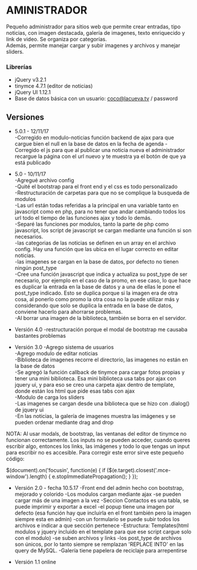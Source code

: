 # AMINISTRADOR

Pequeño administrador para sitios web que permite crear entradas, tipo noticias, con imagen destacada, galería de imagenes, texto enriquecido y link de video. Se organiza por categorías.  
Además, permite manejar cargar y subir imagenes y archivos y manejar sliders.


### Librerías
* jQuery v3.2.1  
* tinymce 4.7.1 (editor de noticias)  
* jQuery UI 1.12.1   
* Base de datos básica con un usuario: coco@lacueva.tv / password

## Versiones

* 5.0.1 - 12/11/17  
-Corregido en modulo-noticias función backend de ajax para que cargue bien el null en la base de datos en la fecha de agenda
-Corregido el js para que al publicar una noticia nueva el administrador recargue la página con el url nuevo y te muestra ya el botón de que ya está publicado

* 5.0 - 10/11/17  
-Agregué archivo config  
-Quité el bootstrap para el front end y el css es todo personalizado  
-Restructuración de carpetas para que no se complique la busqueda de modulos  
-Las url están todas referidas a la principal en una variable tanto en javascript como en php, para no tener que andar cambiando todos los url todo el tiempo de las funciones ajax y todo lo demás.  
-Separé las funciones por modulos, tanto la parte de php como javascript, los script de javascript se cargan mediante una función si son necesarios.  
-las categorias de las noticias se definen en un array en el archivo config. Hay una función que las ubica en el lugar correcto en editar noticias.  
-las imagenes se cargan en la base de datos, por defecto no tienen ningún post_type  
-Cree una función javascript que indica y actualiza su post_type de ser necesario, por ejemplo en el caso de la promo, en ese caso, lo que hace es duplicar la entrada en la base de datos y a una de ellas le pone el post_type indicado. Esto se duplica porque si la imagen era de otra cosa, al ponerlo como promo la otra cosa no la puede utilizar más y considerando que solo se duplica la entrada en la base de datos, conviene hacerlo para ahorrarse problemas.  
-Al borrar una imagen de la biblioteca, también se borra en el servidor.  

* Versión 4.0
-restructuración porque el modal de bootstrap me causaba bastantes problemas  

* Versión 3.0
-Agrego sistema de usuarios  
-Agrego modulo de editar noticias  
-Biblioteca de imagenes recorre el directorio, las imagenes no están en la base de datos  
-Se agregó la función callback de tinymce para cargar fotos propias y tener una mini biblioteca. Esa mini biblioteca usa tabs por ajax con jquery ui, y para eso se creo una carpeta ajax dentro de template, donde están los html que pide esas tabs con ajax  
-Modulo de carga los sliders  
-Las imagenes se cargan desde una biblioteca que se hizo con .dialog() de jquery ui  
-En las noticias, la galería de imagenes muestra las imágenes y se pueden ordenar mediante drag and drop  

NOTA: Al usar modals, de bootstrap, las ventanas del editor de tinymce no funcionan correctamente. Los inputs no se pueden acceder, cuando queres escribir algo, entonces los links, las imágenes y todo lo que tengas un input para escribir no es accesible. Para corregir este error sirve este pequeño código:  


$(document).on('focusin', function(e) {
  if ($(e.target).closest('.mce-window').length) {
    e.stopImmediatePropagation();
  }
});


* Versión 2.0 - fecha 10.5.17
-Front end del admin hecho con bootstrap, mejorado y colorido -Los modulos cargan mediante ajax -se pueden cargar más de una imagen a la vez -Seccion Contactos es una tabla, se puede imprimir y exportar a excel -el popup tiene una imagen por defecto (esa función hay que incluirla en el front también pero la imagen siempre esta en admin) -con un formulario se puede subir todos los archivos e indicar a que sección pertenece -Estructura: Templates(html modulos y jquery incluido en el template para que ese script cargue solo con el modulo) -se suben archivos y links -los post_type de archivos son únicos, por lo tanto siempre se remplazan 'REPLACE INTO' en las query de MySQL. -Galería tiene papelera de reciclaje para arrepentirse

* Versión 1.1 online
